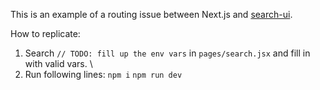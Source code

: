 
This is an example of a routing issue between Next.js and [search-ui](github.com/elastic/search-ui).

How to replicate: 
1. Search `// TODO: fill up the env vars` in `pages/search.jsx` and fill in with valid vars. \
2. Run following lines:
`npm i`
`npm run dev`
